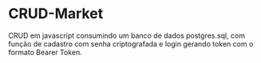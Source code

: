 # CRUD-Market
CRUD em javascript consumindo um banco de dados postgres.sql, com função de cadastro com senha criptografada e login gerando token com o formato Bearer Token.
